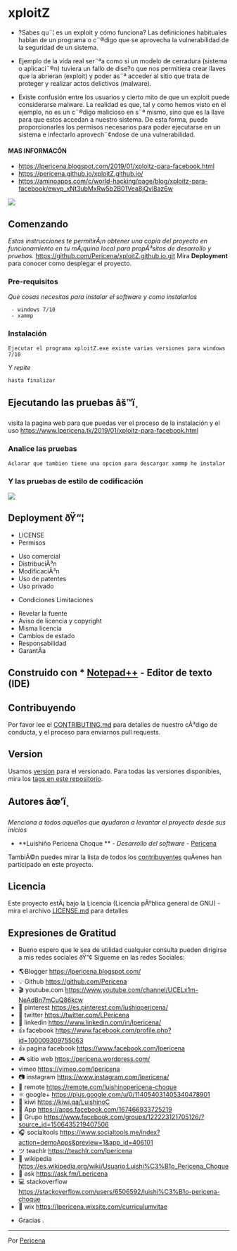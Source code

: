 # xploitZ

- ?Sabes qu¨¦ es un exploit y cómo funciona?
Las definiciones habituales hablan de un programa o c¨®digo que se aprovecha la vulnerabilidad de la seguridad de un sistema.

- Ejemplo de la vida real
ser¨ªa como si un modelo de cerradura (sistema o aplicaci¨®n) tuviera un fallo de dise?o que nos permitiera crear llaves que la abrieran (exploit) y poder as¨ª acceder al sitio que trata de proteger y realizar actos delictivos (malware).

- Existe confusión
entre los usuarios y cierto mito de que un exploit puede considerarse malware. La realidad es que, tal y como hemos visto en el ejemplo, no es un c¨®digo malicioso en s¨ª mismo, sino que es la llave para que estos accedan a nuestro sistema.
De esta forma, puede proporcionarles los permisos necesarios para poder ejecutarse en un sistema e infectarlo aprovech¨¢ndose de una vulnerabilidad.

#### MAS INFORMACÓN
- https://lpericena.blogspot.com/2019/01/xploitz-para-facebook.html
- https://pericena.github.io/xploitZ.github.io/
- https://aminoapps.com/c/world-hacking/page/blog/xploitz-para-facebook/ewvp_xNt3ubMxRw5b2B01Vea8jQvl8az6w


![](https://2.bp.blogspot.com/-T-SWlW4A448/XDiurF_1_ZI/AAAAAAAANBo/EPfCIHSTVb8DvGVF5k_1HBYHDGWtWhobwCLcBGAs/s1600/Screenshot_8.png)



## Comenzando

_Estas instrucciones te permitirÃ¡n obtener una copia del proyecto en funcionamiento en tu mÃ¡quina local para propÃ³sitos de desarrollo y pruebas._
https://github.com/Pericena/xploitZ.github.io.git
Mira **Deployment** para conocer como desplegar el proyecto.


### Pre-requisitos

_Que cosas necesitas para instalar el software y como instalarlas_

```
 - windows 7/10
 - xammp
```

### Instalación
```
Ejecutar el programa xploitZ.exe existe varias versiones para windows 7/10
```
_Y repite_
```
hasta finalizar
```

## Ejecutando las pruebas âš™ï¸
visita la pagina web para que puedas ver el proceso de la instalación y el uso
https://www.lpericena.tk/2019/01/xploitz-para-facebook.html

### Analice las pruebas

```
Aclarar que tambien tiene una opcion para descargar xammp he instalar
```

### Y las pruebas de estilo de codificación

![](https://2.bp.blogspot.com/-_Q4y3M1MCxc/XDiuqyoFvMI/AAAAAAAANBg/0yZkZXsuZHY5JDDyRjgPvDmXXtaH72QQQCLcBGAs/s1600/Screenshot_6.png)

## Deployment ðŸ“¦
- LICENSE
- Permisos
* Uso comercial
* DistribuciÃ³n
* ModificaciÃ³n
* Uso de patentes
* Uso privado
- Condiciones	Limitaciones
*  Revelar la fuente
*  Aviso de licencia y copyright
*  Misma licencia
*  Cambios de estado
*  Responsabilidad
*  GarantÃ­a

## Construido con * [Notepad++](https://notepad-plus-plus.org/download/) - Editor de texto (IDE)

## Contribuyendo
Por favor lee el [CONTRIBUTING.md](https://github.com/Pericena/xploitZ.github.io) para detalles de nuestro cÃ³digo de conducta, y el proceso para enviarnos pull requests.

## Version

Usamos [version](https://github.com/Pericena/xploitZ/blob/master/version.txt) para el versionado. Para todas las versiones disponibles, mira los [tags en este repositorio](https://github.com/Pericena/xploitZ.github.io/tags).
## Autores âœ’ï¸

_Menciona a todos aquellos que ayudaron a levantar el proyecto desde sus inicios_

* **Luishiño Pericena Choque ** - *Desarrollo del software* - [Pericena](https://github.com/Pericena)

TambiÃ©n puedes mirar la lista de todos los [contribuyentes](https://github.com/Pericena/xploitZ.github.io/contributors) quÃ­enes han participado en este proyecto. 

## Licencia 

Este proyecto estÃ¡ bajo la Licencia (Licencia pÃºblica general de GNU) - mira el archivo [LICENSE.md](LICENSE.md) para detalles

## Expresiones de Gratitud 

* Bueno espero que le sea de utilidad cualquier consulta pueden dirigirse a mis redes sociales ðŸ“¢
Sigueme en las redes Sociales:
- 🌎Blogger          https://lpericena.blogspot.com/
- 💡 Github            https://github.com/Pericena
- 🎬 youtube.com  https://www.youtube.com/channel/UCELx1m-NeAdBn7mCuQ86kcw
- 📸 pinterest        https://es.pinterest.com/lushiopericena/
- 🐤 twitter             https://twitter.com/LPericena
- 👦 linkedin         https://www.linkedin.com/in/lpericena/
- 👍 facebook       https://www.facebook.com/profile.php?id=100009309755063
- 👍 pagina facebook  https://www.facebook.com/lpericena
- 🎮 sitio web        https://pericena.wordpress.com/
- vimeo         https://vimeo.com/lpericena
- 📷 instagram      https://www.instagram.com/lpericena/
- 🎁 remote      https://remote.com/luishinopericena-choque
- ⚛ google+   https://plus.google.com/u/0/114054031405340478901
- 🚀 kiwi       https://kiwi.qa/LuishinoC
- 📅 App    https://apps.facebook.com/167466933725219
- 👻 Grupo    https://www.facebook.com/groups/122223121705126/?source_id=1506435219407506
- 🎧 socialtools https://www.socialtools.me/index?action=demoApps&preview=1&app_id=406101
- ツ teachlr    https://teachlr.com/lpericena
- 📖  wikipedia  https://es.wikipedia.org/wiki/Usuario:Luishi%C3%B1o_Pericena_Choque
- 📧 ask          https://ask.fm/Lpericena
- 💻 stackoverflow  https://stackoverflow.com/users/6506592/luishi%C3%B1o-pericena-choque
- 📡 wix https://lpericena.wixsite.com/curriculumvitae

* Gracias  .

---
 Por [Pericena](https://github.com/Pericena)
